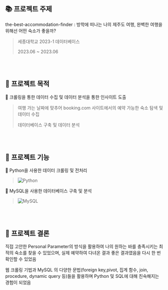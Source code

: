 ## :books: 프로젝트 주제
the-best-accommodation-finder : 방학에 떠나는 나의 제주도 여행, 완벽한 여행을 위해선 어떤 숙소가 좋을까?

> 세종대학교 2023-1 데이터베이스
>
> 2023.06 ~ 2023.06

<br/><br/>

## 🌟 프로젝트 목적

📌 크롤링을 통한 데이터 수집 및 데이터 분석을 통한 인사이트 도출 

> 여행 가는 날짜에 맞추어 booking.com 사이트에서의 예약 가능한 숙소 탐색 및 데이터 수집 
>
> 데이터베이스 구축 및 데이터 분석

<br/><br/>

## 🌟 프로젝트 기능
📌 Python을 사용한 데이터 크롤링 및 전처리 
> ![Python](https://img.shields.io/badge/python-3670A0?style=for-the-badge&logo=python&logoColor=ffdd54)


📌 MySQL을 사용한 데이터베이스 구축 및 분석
> ![MySQL](https://img.shields.io/badge/mysql-%2300f.svg?style=for-the-badge&logo=mysql&logoColor=white)

<br/><br/>

## :star2: 프로젝트 결론

직접 고안한 Personal Parameter의 방식을 활용하여 나의 원하는 바를 충족시키는 최적의 숙소를 찾을 수 있었으며, 실제 예약하여 다녀온 결과 좋은 결과였음을 다시 한 번 확인할 수 있었음

웹 크롤링 기법과 MySQL 의 다양한 문법(foreign key,pivot, 집계 함수, join, procedure, dynamic query 등)들을 활용하며 Python 및 SQL에 대해 친숙해지는 경험이 되었음

